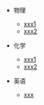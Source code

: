 
- 物理
  - [xxx1](post/量子力学/2.md)
  - [xxx2](post/经典力学/3.md)

- 化学
  - [xxx1](post/有机化学/4.md)
  - [xxx2](post/无机化学/5.md)

- 英语
  - [xxx](post/英语/口语.md)

